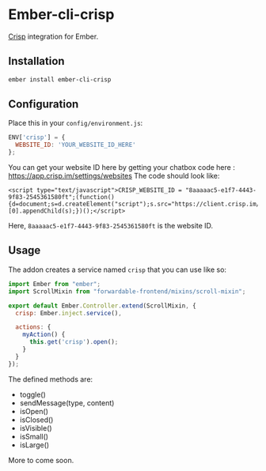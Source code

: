 # Ember-cli-crisp

[Crisp](https://crisp.im/en/) integration for Ember.

## Installation

```bash
ember install ember-cli-crisp
```

## Configuration

Place this in your `config/environment.js`:

```javascript
ENV['crisp'] = {
  WEBSITE_ID: 'YOUR_WEBSITE_ID_HERE'
};
```

You can get your website ID here by getting your chatbox code here : https://app.crisp.im/settings/websites
The code should look like: 

```
<script type="text/javascript">CRISP_WEBSITE_ID = "8aaaaac5-e1f7-4443-9f83-2545361580ft";(function(){d=document;s=d.createElement("script");s.src="https://client.crisp.im/l.js";s.async=1;d.getElementsByTagName("head")[0].appendChild(s);})();</script>
```

Here, `8aaaaac5-e1f7-4443-9f83-2545361580ft` is the website ID.

## Usage

The addon creates a service named `crisp` that you can use like so:

```javascript
import Ember from "ember";
import ScrollMixin from "forwardable-frontend/mixins/scroll-mixin";

export default Ember.Controller.extend(ScrollMixin, {
  crisp: Ember.inject.service(),

  actions: {
    myAction() {
      this.get('crisp').open();
    }
  }
});

```

The defined methods are:

 * toggle()
 * sendMessage(type, content)
 * isOpen()
 * isClosed()
 * isVisible()
 * isSmall()
 * isLarge()
 
More to come soon.
